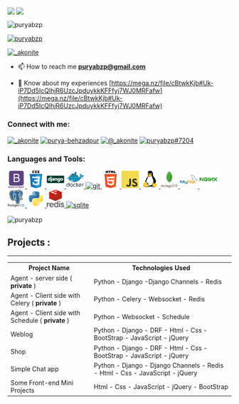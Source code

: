 


<!-- <h1 align="center">Hi 👋, I'm Purya</h1>
<h3 align="center">A Backend developer from Iran</h3> -->
<a href="https://github.com/puryabzp">
<img align="center" src="https://github-readme-stats.vercel.app/api?username=puryabzp&show_icons=true&count_private=true&include_all_commits=true" style='border':'none' /></a>
<a href="https://github.com/puryabzp">
<img align="center" src="https://github-readme-stats.vercel.app/api/top-langs/?username=puryabzp" />
</a>
<p align="left"> <img src="https://komarev.com/ghpvc/?username=puryabzp&label=Profile%20views&color=0e75b6&style=flat" alt="puryabzp" /> </p>

<p align="left"> <a href="https://github.com/ryo-ma/github-profile-trophy"><img src="https://github-profile-trophy.vercel.app/?username=puryabzp" alt="puryabzp" /></a> </p>

<p align="left"> <a href="https://twitter.com/_akonite" target="blank"><img src="https://img.shields.io/twitter/follow/_akonite?logo=twitter&style=for-the-badge" alt="_akonite" /></a> </p>

- 📫 How to reach me **puryabzp@gmail.com**

- 📄 Know about my experiences [https://mega.nz/file/cBtwkKjb#Uk-iP7Dd5IcQlhjR6UzcJpduykkKFFfyj7WJ0MRFafw](https://mega.nz/file/cBtwkKjb#Uk-iP7Dd5IcQlhjR6UzcJpduykkKFFfyj7WJ0MRFafw)

<h3 align="left">Connect with me:</h3>
<p align="left">
<a href="https://twitter.com/_akonite" target="blank"><img align="center" src="https://raw.githubusercontent.com/rahuldkjain/github-profile-readme-generator/master/src/images/icons/Social/twitter.svg" alt="_akonite" height="30" width="40" /></a>
<a href="https://linkedin.com/in/purya-behzadpur" target="blank"><img align="center" src="https://raw.githubusercontent.com/rahuldkjain/github-profile-readme-generator/master/src/images/icons/Social/linked-in-alt.svg" alt="purya-behzadpur" height="30" width="40" /></a>
<a href="https://instagram.com/@_akonite" target="blank"><img align="center" src="https://raw.githubusercontent.com/rahuldkjain/github-profile-readme-generator/master/src/images/icons/Social/instagram.svg" alt="@_akonite" height="30" width="40" /></a>
<a href="https://discord.gg/puryabzp#7204" target="blank"><img align="center" src="https://raw.githubusercontent.com/rahuldkjain/github-profile-readme-generator/master/src/images/icons/Social/discord.svg" alt="puryabzp#7204" height="30" width="40" /></a>
</p>

<h3 align="left">Languages and Tools:</h3>
<p align="left"> <a href="https://getbootstrap.com" target="_blank"> <img src="https://raw.githubusercontent.com/devicons/devicon/master/icons/bootstrap/bootstrap-plain-wordmark.svg" alt="bootstrap" width="40" height="40"/> </a> <a href="https://www.w3schools.com/css/" target="_blank"> <img src="https://raw.githubusercontent.com/devicons/devicon/master/icons/css3/css3-original-wordmark.svg" alt="css3" width="40" height="40"/> </a> <a href="https://www.djangoproject.com/" target="_blank"> <img src="https://raw.githubusercontent.com/devicons/devicon/master/icons/django/django-original.svg" alt="django" width="40" height="40"/> </a> <a href="https://www.docker.com/" target="_blank"> <img src="https://raw.githubusercontent.com/devicons/devicon/master/icons/docker/docker-original-wordmark.svg" alt="docker" width="40" height="40"/> </a> <a href="https://git-scm.com/" target="_blank"> <img src="https://www.vectorlogo.zone/logos/git-scm/git-scm-icon.svg" alt="git" width="40" height="40"/> </a> <a href="https://www.w3.org/html/" target="_blank"> <img src="https://raw.githubusercontent.com/devicons/devicon/master/icons/html5/html5-original-wordmark.svg" alt="html5" width="40" height="40"/> </a> <a href="https://developer.mozilla.org/en-US/docs/Web/JavaScript" target="_blank"> <img src="https://raw.githubusercontent.com/devicons/devicon/master/icons/javascript/javascript-original.svg" alt="javascript" width="40" height="40"/> </a> <a href="https://www.linux.org/" target="_blank"> <img src="https://raw.githubusercontent.com/devicons/devicon/master/icons/linux/linux-original.svg" alt="linux" width="40" height="40"/> </a> <a href="https://www.mongodb.com/" target="_blank"> <img src="https://raw.githubusercontent.com/devicons/devicon/master/icons/mongodb/mongodb-original-wordmark.svg" alt="mongodb" width="40" height="40"/> </a> <a href="https://www.mysql.com/" target="_blank"> <img src="https://raw.githubusercontent.com/devicons/devicon/master/icons/mysql/mysql-original-wordmark.svg" alt="mysql" width="40" height="40"/> </a> <a href="https://www.nginx.com" target="_blank"> <img src="https://raw.githubusercontent.com/devicons/devicon/master/icons/nginx/nginx-original.svg" alt="nginx" width="40" height="40"/> </a> <a href="https://www.postgresql.org" target="_blank"> <img src="https://raw.githubusercontent.com/devicons/devicon/master/icons/postgresql/postgresql-original-wordmark.svg" alt="postgresql" width="40" height="40"/> </a> <a href="https://www.python.org" target="_blank"> <img src="https://raw.githubusercontent.com/devicons/devicon/master/icons/python/python-original.svg" alt="python" width="40" height="40"/> </a> <a href="https://redis.io" target="_blank"> <img src="https://raw.githubusercontent.com/devicons/devicon/master/icons/redis/redis-original-wordmark.svg" alt="redis" width="40" height="40"/> </a> <a href="https://www.sqlite.org/" target="_blank"> <img src="https://www.vectorlogo.zone/logos/sqlite/sqlite-icon.svg" alt="sqlite" width="40" height="40"/> </a> </p>

<p><img align="center" src="https://github-readme-streak-stats.herokuapp.com/?user=puryabzp&" alt="puryabzp" /></p>

<h2>Projects :</h2>
<hr>


<table>
  <tr>
    <th>Project Name</th>
    <th>Technologies Used</th>
  </tr>
  <tr>
    <td>Agent - server side ( <strong>private</strong> )</td>
    <td>Python - Django -Django Channels - Redis</td>

  </tr>
  <tr>
    <td>Agent - Client side with Celery ( <strong>private</strong> )</td>
    <td>Python - Celery - Websocket - Redis</td>

  </tr>
  <tr>
    <td>Agent - Client side with Schedule ( <strong>private</strong> )</td>
    <td>Python - Websocket - Schedule</td>

  </tr>
  <tr>
    <td>Weblog</td>
    <td>Python - Django - DRF - Html - Css - BootStrap - JavaScript - jQuery</td>

  </tr>
  <tr>
    <td>Shop</td>
    <td>Python - Django - DRF - Html - Css - BootStrap - JavaScript - jQuery</td>

  </tr>
  <tr>
    <td>Simple Chat app</td>
    <td>Python - Django - Django Channels - Redis - Html - Css - JavaScript - jQuery</td>

  </tr>
  <tr>
    <td>Some Front-end Mini Projects</td>
    <td>Html - Css - JavaScript - jQuery - BootStrap</td>

  </tr>
</table>
